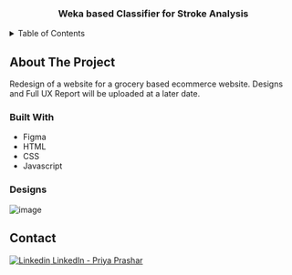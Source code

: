 <h3 align="center">Weka based Classifier for Stroke Analysis</h3>

<!-- TABLE OF CONTENTS -->
<details>
  <summary>Table of Contents</summary>
  <ol>
    <li>
      <a href="#about-the-project">About The Project</a>
      <ul>
        <li><a href="#built-with">Built With</a></li>
        <li><a href="#built-with">Designs</a></li>
      </ul>
      <a href="#contact">Contact</a>
    </li>
  </ol>
</details>


<!-- ABOUT THE PROJECT -->
## About The Project

Redesign of a website for a grocery based ecommerce website. Designs and Full UX Report will be uploaded at a later date.

### Built With

* Figma
* HTML
* CSS
* Javascript

### Designs

![image](https://github.com/Prashar-P/UX_Research_Ecommerce/assets/140114811/57631c94-5d71-4019-af36-972a51f9b130)

<!-- CONTACT -->

## Contact

[![Linkedin](https://i.stack.imgur.com/gVE0j.png) LinkedIn - Priya Prashar](https://www.linkedin.com/in/priya-prashar-4801/)



